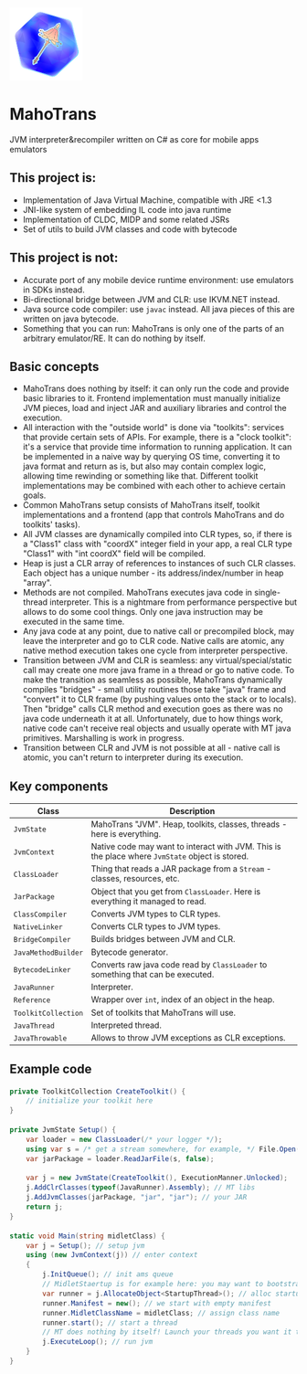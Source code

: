 ![logo](MahoTrans.Abstractions/icon.png)

# MahoTrans

JVM interpreter&recompiler written on C# as core for mobile apps emulators

## This project is:

- Implementation of Java Virtual Machine, compatible with JRE <1.3
- JNI-like system of embedding IL code into java runtime
- Implementation of CLDC, MIDP and some related JSRs
- Set of utils to build JVM classes and code with bytecode

## This project is not:

- Accurate port of any mobile device runtime environment: use emulators in SDKs instead.
- Bi-directional bridge between JVM and CLR: use IKVM.NET instead.
- Java source code compiler: use `javac` instead. All java pieces of this are written on java bytecode.
- Something that you can run: MahoTrans is only one of the parts of an arbitrary emulator/RE. It can do nothing by
  itself.

## Basic concepts

- MahoTrans does nothing by itself: it can only run the code and provide basic libraries to it. Frontend implementation
  must manually initialize JVM pieces, load and inject JAR and auxiliary libraries and control the execution.
- All interaction with the "outside world" is done via "toolkits": services that provide certain sets of APIs. For
  example, there is a "clock toolkit": it's a service that provide time information to running application. It can be
  implemented in a naive way by querying OS time, converting it to java format and return as is, but also may contain
  complex logic, allowing time rewinding or something like that. Different toolkit implementations may be combined with
  each other to achieve certain goals.
- Common MahoTrans setup consists of MahoTrans itself, toolkit implementations and a frontend (app that controls
  MahoTrans and do toolkits' tasks).
- All JVM classes are dynamically compiled into CLR types, so, if there is a "Class1" class with "coordX" integer field
  in your app, a real CLR type "Class1" with "int coordX" field will be compiled.
- Heap is just a CLR array of references to instances of such CLR classes. Each object has a unique number - its
  address/index/number in heap "array".
- Methods are not compiled. MahoTrans executes java code in single-thread interpreter. This is a nightmare from
  performance perspective but allows to do some cool things. Only one java instruction may be executed in the same time.
- Any java code at any point, due to native call or precompiled block, may leave the interpreter and go to CLR code.
  Native calls are atomic, any native method execution takes one cycle from interpreter perspective.
- Transition between JVM and CLR is seamless: any virtual/special/static call may create one more java frame in a thread
  or go to native code. To make the transition as seamless as possible, MahoTrans dynamically compiles "bridges" - small
  utility routines those take "java" frame and "convert" it to CLR frame (by pushing values onto the stack or to
  locals). Then "bridge" calls CLR method and execution goes as there was no java code underneath it at all.
  Unfortunately, due to how things work, native code can't receive real objects and usually operate with MT java
  primitives. Marshalling is work in progress.
- Transition between CLR and JVM is not possible at all - native call is atomic, you can't return to interpreter during
  its execution.

## Key components

| Class               | Description                                                                                     |
|---------------------|-------------------------------------------------------------------------------------------------|
| `JvmState`          | MahoTrans "JVM". Heap, toolkits, classes, threads - here is everything.                         |
| `JvmContext`        | Native code may want to interact with JVM. This is the place where `JvmState` object is stored. |
| `ClassLoader`       | Thing that reads a JAR package from a `Stream` - classes, resources, etc.                       |
| `JarPackage`        | Object that you get from `ClassLoader`. Here is everything it managed to read.                  |
| `ClassCompiler`     | Converts JVM types to CLR types.                                                                |
| `NativeLinker`      | Converts CLR types to JVM types.                                                                |
| `BridgeCompiler`    | Builds bridges between JVM and CLR.                                                             |
| `JavaMethodBuilder` | Bytecode generator.                                                                             |
| `BytecodeLinker`    | Converts raw java code read by `ClassLoader` to something that can be executed.                 |
| `JavaRunner`        | Interpreter.                                                                                    |
| `Reference`         | Wrapper over `int`, index of an object in the heap.                                             |
| `ToolkitCollection` | Set of toolkits that MahoTrans will use.                                                        |
| `JavaThread`        | Interpreted thread.                                                                             |
| `JavaThrowable`     | Allows to throw JVM exceptions as CLR exceptions.                                               |

## Example code

```csharp
private ToolkitCollection CreateToolkit() {
    // initialize your toolkit here
}

private JvmState Setup() {
    var loader = new ClassLoader(/* your logger */);
    using var s = /* get a stream somewhere, for example, */ File.Open();
    var jarPackage = loader.ReadJarFile(s, false);
    
    var j = new JvmState(CreateToolkit(), ExecutionManner.Unlocked);
    j.AddClrClasses(typeof(JavaRunner).Assembly); // MT libs
    j.AddJvmClasses(jarPackage, "jar", "jar"); // your JAR
    return j;
}

static void Main(string midletClass) {
    var j = Setup(); // setup jvm
    using (new JvmContext(j)) // enter context
    {
        j.InitQueue(); // init ams queue
        // MidletStaertup is for example here: you may want to bootstrap your app in another way.
        var runner = j.AllocateObject<StartupThread>(); // alloc startup object
        runner.Manifest = new(); // we start with empty manifest
        runner.MidletClassName = midletClass; // assign class name
        runner.start(); // start a thread
        // MT does nothing by itself! Launch your threads you want it to execute.
        j.ExecuteLoop(); // run jvm
    }
}
```